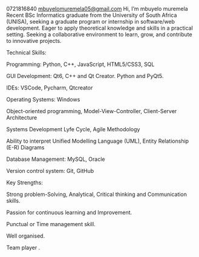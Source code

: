 0721816840
mbuyelomuremela05@gmail.com
Hi, I’m mbuyelo muremela
Recent BSc Informatics graduate from the University of South Africa (UNISA), seeking a graduate program or internship in software/web development. Eager to apply theoretical knowledge and skills in a practical setting.
Seeking a collaborative environment to learn, grow, and contribute to innovative projects.

Technical Skills:

Programming: Python, C++, JavaScript, HTML5/CSS3,  SQL

GUI Development: Qt6, C++ and Qt Creator. Python and PyQt5.

IDEs: VSCode, Pycharm, Qtcreator

Operating Systems: Windows

Object-oriented programming, Model-View-Controller, Client-Server Architecture

Systems Development Lyfe Cycle, Agile Methodology

Ability to interpret Unified Modelling Language (UML), Entity Relationship (E-R) Diagrams

Database Management: MySQL, Oracle

Version control system: Git, GitHub

Key Strengths:

Strong problem-Solving, Analytical, Critical thinking and Communication skills.

Passion for continuous learning and Improvement.

Punctual or Time management skill.

Well organised.

Team player .
